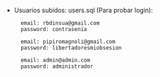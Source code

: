 * Usuarios subidos: users.sql (Para probar login):

        email: rbdinsua@gmail.com
        password: contrasenia
        
        email: pipiromagnoli@gmail.com
        password: libertadoresmiobsesion

        email: admin@admin.com
        password: administrador
